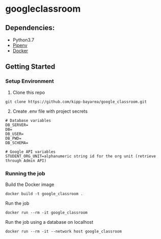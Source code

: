 # googleclassroom

## Dependencies:
* Python3.7
* [Pipenv](https://pipenv.readthedocs.io/en/latest/)
* [Docker](https://www.docker.com/)

## Getting Started

### Setup Environment

1. Clone this repo

```
git clone https://github.com/kipp-bayarea/google_classroom.git
```

2. Create .env file with project secrets

```
# Database variables
DB_SERVER=
DB=
DB_USER=
DB_PWD=
DB_SCHEMA=

# Google API variables
STUDENT_ORG_UNIT=alphanumeric string id for the org unit (retrieve through Admin API)
```

### Running the job

Build the Docker image

```
docker build -t google_classroom .
```


Run the job
```
docker run --rm -it google_classroom
```


Run the job using a database on localhost

```
docker run --rm -it --network host google_classroom
```
